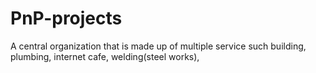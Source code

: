 # PnP-projects
A central organization that is made up of multiple service such building, plumbing, internet cafe, welding(steel works),

